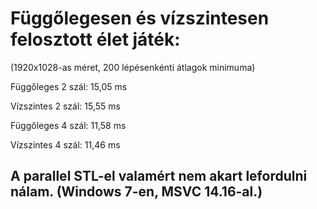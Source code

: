 # Függőlegesen és vízszintesen felosztott élet játék:

(1920x1028-as méret, 200 lépésenkénti átlagok minimuma)

Függőleges 2 szál: 15,05 ms

Vízszintes 2 szál: 15,55 ms

Függőleges 4 szál: 11,58 ms

Vízszintes 4 szál: 11,46 ms

## A parallel STL-el valamért nem akart lefordulni nálam. (Windows 7-en, MSVC 14.16-al.)
